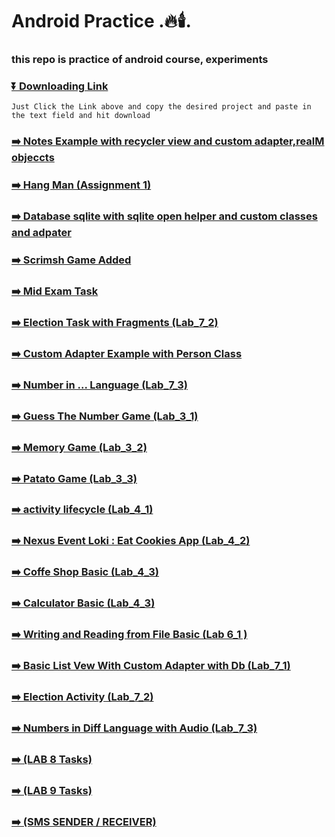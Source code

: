 # Android Practice .🔥🕯️.
### this repo is practice of android course, experiments

### [⏬ Downloading Link](https://haseebullahabbasi.github.io/DownGit-HU/#/home)
  ` Just Click the Link above and copy the desired project and paste in the text field and hit download 
  `
### [ ➡️ Notes Example with recycler view and custom adapter,realM objeccts  ](https://github.com/HaseebUllahAbbasi/MAD/tree/main/recyclerWithContectMenu)

### [➡️ Hang Man (Assignment 1)  ](https://github.com/HaseebUllahAbbasi/MAD/tree/main/Hangman)

### [➡️ Database sqlite with sqlite open helper and custom classes and adpater  ](https://github.com/HaseebUllahAbbasi/MAD/tree/main/dot_db_android)

### [➡️ Scrimsh Game Added  ](https://github.com/HaseebUllahAbbasi/MAD/tree/main/Scrim_Dot)

### [➡️ Mid Exam Task  ](https://github.com/HaseebUllahAbbasi/MAD/tree/main/lab_exam)

### [➡️ Election Task with Fragments (Lab_7_2)  ](https://github.com/HaseebUllahAbbasi/MAD/tree/main/ElectionLab7_2)

### [➡️  Custom Adapter Example with Person Class   ](https://github.com/HaseebUllahAbbasi/MAD/tree/main/Arslan_3_DEC%20-%20Copy)

### [➡️ Number in ... Language (Lab_7_3)  ](https://github.com/HaseebUllahAbbasi/MAD/tree/main/NumbersLab7_3)

### [➡️ Guess The Number Game  (Lab_3_1)  ](https://github.com/HaseebUllahAbbasi/MAD/tree/main/lab_3_1)

### [➡️ Memory Game (Lab_3_2)  ](https://github.com/HaseebUllahAbbasi/MAD/tree/main/MemoryGame)

### [➡️ Patato Game  (Lab_3_3)  ](https://github.com/HaseebUllahAbbasi/MAD/tree/main/lab_3_3)

### [➡️ activity lifecycle   (Lab_4_1)  ](https://github.com/HaseebUllahAbbasi/MAD/tree/main/lab_4_1)


### [➡️ Nexus Event Loki : Eat Cookies App   (Lab_4_2)  ](https://github.com/HaseebUllahAbbasi/MAD/tree/main/lab_4_2)


### [➡️ Coffe Shop Basic (Lab_4_3)  ](https://github.com/HaseebUllahAbbasi/MAD/tree/main/lab_4_3)

### [➡️ Calculator Basic (Lab_4_3) ](https://github.com/HaseebUllahAbbasi/MAD/tree/main/lab_4_4)


### [➡️ Writing and Reading from File Basic (Lab 6_1 ) ](https://github.com/HaseebUllahAbbasi/MAD/tree/main/lab_6_1)


### [➡️ Basic List Vew With Custom Adapter with Db  (Lab_7_1) ](https://github.com/HaseebUllahAbbasi/MAD/tree/main/lab_7_1)

### [➡️ Election Activity (Lab_7_2) ](https://github.com/HaseebUllahAbbasi/MAD/tree/main/lab_7_2)

### [➡️ Numbers in Diff Language with Audio (Lab_7_3) ](https://github.com/HaseebUllahAbbasi/MAD/tree/main/lab_7_3)


### [➡️ (LAB 8 Tasks) ](https://github.com/HaseebUllahAbbasi/MAD/tree/main/Lab8)

### [➡️ (LAB 9 Tasks) ](https://github.com/HaseebUllahAbbasi/MAD/tree/main/Lab9)

### [➡️ (SMS SENDER / RECEIVER) ](https://github.com/HaseebUllahAbbasi/MAD/tree/main/SmsSender)

















